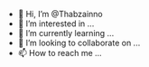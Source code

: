 - 👋 Hi, I’m @Thabzainno
- 👀 I’m interested in ...
- 🌱 I’m currently learning ...
- 💞️ I’m looking to collaborate on ...
- 📫 How to reach me ...

<!---
Thabzainno/Thabzainno is a ✨ special ✨ repository because its `README.md` (this file) appears on your GitHub profile.
You can click the Preview link to take a look at your changes.
--->
